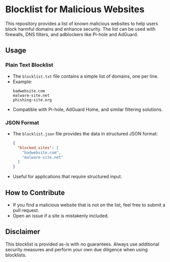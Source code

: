 # Blocklist for Malicious Websites

This repository provides a list of known malicious websites to help users block harmful domains and enhance security. The list can be used with firewalls, DNS filters, and adblockers like Pi-hole and AdGuard.

## Usage

### Plain Text Blocklist
- The `blocklist.txt` file contains a simple list of domains, one per line.
- Example:
  ```
  badwebsite.com
  malware-site.net
  phishing-site.org
  ```
- Compatible with Pi-hole, AdGuard Home, and similar filtering solutions.

### JSON Format
- The `blocklist.json` file provides the data in structured JSON format:
  ```json
  {
    "blocked_sites": [
      "badwebsite.com",
      "malware-site.net"
    ]
  }
  ```
- Useful for applications that require structured input.

## How to Contribute
- If you find a malicious website that is not on the list, feel free to submit a pull request.
- Open an issue if a site is mistakenly included.

## Disclaimer
This blocklist is provided as-is with no guarantees. Always use additional security measures and perform your own due diligence when using blocklists.

